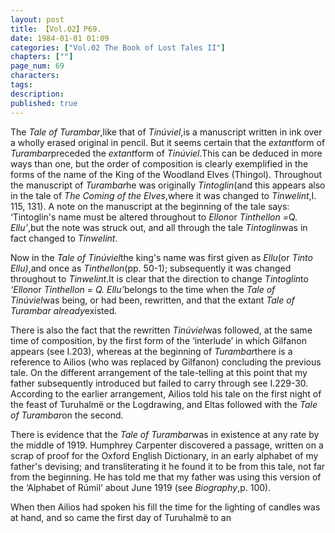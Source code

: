 ```yaml
---
layout: post
title: 【Vol.02】P69.
date: 1984-01-01 01:09
categories: ["Vol.02 The Book of Lost Tales II"]
chapters: [""]
page_num: 69
characters: 
tags: 
description: 
published: true
---
```


<p style="text-indent: 0;">
The <I>Tale of Turambar</I>,like that of <I>Tinúviel</I>,is a manuscript written in ink over a wholly erased original in pencil. But it seems certain that the <I>extant</I>form of <I>Turambar</I>preceded the <I>extant</I>form of <I>Tinúviel</I>.This can be deduced in more ways than one, but the order of composition is clearly exemplified in the forms of the name of the King of the Woodland Elves (Thingol). Throughout the manuscript of <I>Turambar</I>he was originally <I>Tintoglin</I>(and this appears also in the tale of <I>The Coming of the Elves</I>,where it was changed to <I>Tinwelint</I>,I. 115, 131). A note on the manuscript at the beginning of the tale says: ‘Tintoglin's name must be altered throughout to <I>Ellon</I>or <I>Tinthellon =</I>Q. <I>Ellu’</I>,but the note was struck out, and all through the tale <I>Tintoglin</I>was in fact changed to <I>Tinwelint</I>.
</p>

Now in the <I>Tale of Tinúviel</I>the king's name was first given as <I>Ellu</I>(or <I>Tinto Ellu)</I>,and once as <I>Tinthellon</I>(pp. 50-1); subsequently it was changed throughout to <I>Tinwelint</I>.It is clear that the direction to change <I>Tintoglin</I>to <I>‘Ellon</I>or <I>Tinthellon = Q. Ellu’</I>belongs to the time when the <I>Tale of Tinúviel</I>was being, or had been, rewritten, and that the extant <I>Tale of Turambar already</I>existed.

There is also the fact that the rewritten <I>Tinúviel</I>was followed, at the same time of composition, by the first form of the ‘interlude’ in which Gilfanon appears (see I.203), whereas at the beginning of <I>Turambar</I>there is a reference to Ailios (who was replaced by Gilfanon) concluding the previous tale. On the different arrangement of the tale-telling at this point that my father subsequently introduced but failed to carry through see I.229-30. According to the earlier arrangement, Ailios told his tale on the first night of the feast of Turuhalmë or the Logdrawing, and Eltas followed with the <I>Tale of Turambar</I>on the second.

There is evidence that the <I>Tale of Turambar</I>was in existence at any rate by the middle of 1919. Humphrey Carpenter discovered a passage, written on a scrap of proof for the Oxford English Dictionary, in an early alphabet of my father's devising; and transliterating it he found it to be from this tale, not far from the beginning. He has told me that my father was using this version of the ‘Alphabet of Rúmil’ about June 1919 (see <I>Biography</I>,p. 100).

When then Ailios had spoken his fill the time for the lighting of candles was at hand, and so came the first day of Turuhalmë to an


